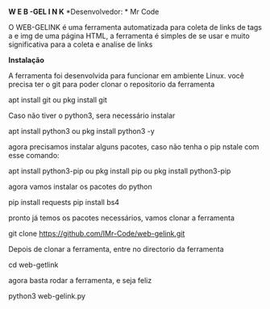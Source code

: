 **W E B -GEL I N K**
*Desenvolvedor: * Mr Code

O WEB-GELINK é uma ferramenta automatizada para coleta de links de tags a e img de uma página HTML, a ferramenta é simples de se usar e muito significativa para a coleta e analise de links

**Instalação**

A ferramenta foi desenvolvida para funcionar em ambiente Linux. você precisa ter o git para poder clonar o repositorio da ferramenta

apt install git 
ou
pkg install git

Caso não tiver o python3, sera necessário instalar

apt install python3
ou
pkg install python3 -y

agora precisamos instalar alguns pacotes, caso não tenha o pip nstale com esse comando:

apt install python3-pip
ou
pkg install pip
ou
pkg install python3-pip

agora vamos instalar os pacotes do python

pip install requests
pip install bs4

pronto já temos os pacotes necessários, vamos clonar a ferramenta

git clone https://github.com/IMr-Code/web-gelink.git

Depois de clonar a ferramenta, entre no directorio da ferramenta

cd web-getlink

agora basta rodar a ferramenta, e seja feliz

python3 web-gelink.py

